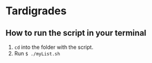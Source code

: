 # Tardigrades

## How to run the script in your terminal
1. `cd` into the folder with the script.
2. Run `$ ./myList.sh`
